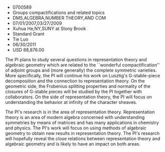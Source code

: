 
* 0700589
* Groups compactifications and related topics
* DMS,ALGEBRA,NUMBER THEORY,AND COM
* 07/01/2007,03/27/2009
* Xuhua He,NY,SUNY at Stony Brook
* Standard Grant
* Tie Luo
* 06/30/2011
* USD 88,876.00

The PI plans to study several questions in representation theory and algebraic
geometry which are related to the ``wonderful compactification'' of adjoint
groups and (more generally) the complete symmetric varieties. More specifically,
the PI will continue his work on Lusztig's G-stable-piece decomposition and the
connection to representation theory. On the geometric side, the Frobenius
splitting properties and normality of the closures of G-stable pieces will be
studied by the PI together with collaborators. On the side of representation
theory, the PI will focus on understanding the behavior at infinity of the
character sheaves.

The PI's research is in the area of representation theory. Representation theory
is an area of modern algebra concerned with understanding symmetries by means of
matrices and has many applications in chemistry and physics. The PI's work will
focus on using methods of algebraic geometry to obtain new results in
representation theory. The PI's research will hopefully reveal the close
relations between representation theory and algebraic geometry and is likely to
have an impact on both areas.
